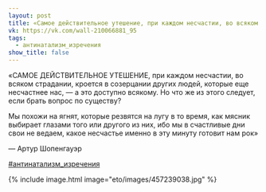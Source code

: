 ```yaml
---
layout: post
title: «Самое действительное утешение, при каждом несчастии, во всяком страдании...»
vk: https://vk.com/wall-210066881_95
tags:
  - антинатализм_изречения
show_title: false
---
```

«САМОЕ ДЕЙСТВИТЕЛЬНОЕ УТЕШЕНИЕ, при каждом несчастии, во всяком страдании, кроется в созерцании других людей, которые еще несчастнее нас, — а это доступно всякому. Но что же из этого следует, если брать вопрос по существу?

Мы похожи на ягнят, которые резвятся на лугу в то время, как мясник выбирает глазами того или другого из них, ибо мы в счастливые дни свои не ведаем, какое несчастье именно в эту минуту готовит нам рок»

— Артур Шопенгауэр

[#антинатализм_изречения](poisk.html#антинатализм_изречения)

{% include image.html image="eto/images/457239038.jpg" %}